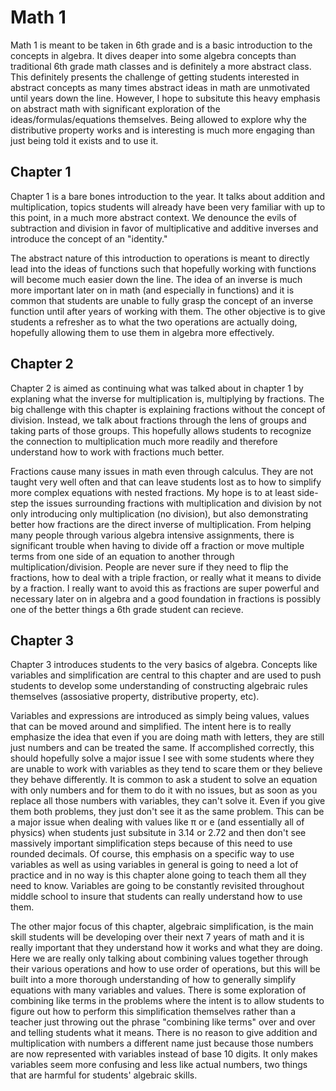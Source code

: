 # Math 1 

Math 1 is meant to be taken in 6th grade and is a basic introduction to the concepts in algebra. It dives deaper into some algebra concepts than traditional 6th grade math classes and is definitely a more abstract class. This definitely presents the challenge of getting students interested in abstract concepts as many times abstract ideas in math are unmotivated until years down the line. However, I hope to subsitute this heavy emphasis on abstract math with significant exploration of the ideas/formulas/equations themselves. Being allowed to explore why the distributive property works and is interesting is much more engaging than just being told it exists and to use it. 

## Chapter 1 

Chapter 1 is a bare bones introduction to the year. It talks about addition and multiplication, topics students will already have been very familiar with up to this point, in a much more abstract context. We denounce the evils of subtraction and division in favor of multiplicative and additive inverses and introduce the concept of an "identity." 

The abstract nature of this introduction to operations is meant to directly lead into the ideas of functions such that hopefully working with functions will become much easier down the line. The idea of an inverse is much more important later on in math (and especially in functions) and it is common that students are unable to fully grasp the concept of an inverse function until after years of working with them. The other objective is to give students a refresher as to what the two operations are actually doing, hopefully allowing them to use them in algebra more effectively. 

## Chapter 2 

Chapter 2 is aimed as continuing what was talked about in chapter 1 by explaning what the inverse for multiplication is, multiplying by fractions. The big challenge with this chapter is explaining fractions without the concept of division. Instead, we talk about fractions through the lens of groups and taking parts of those groups. This hopefully allows students to recognize the connection to multiplication much more readily and therefore understand how to work with fractions much better. 

Fractions cause many issues in math even through calculus. They are not taught very well often and that can leave students lost as to how to simplify more complex equations with nested fractions. My hope is to at least side-step the issues surrounding fractions with multiplication and division by not only introducing only multiplication (no division), but also demonstrating better how fractions are the direct inverse of multiplication. From helping many people through various algebra intensive assignments, there is significant trouble when having to divide off a fraction or move multiple terms from one side of an equation to another through multiplication/division. People are never sure if they need to flip the fractions, how to deal with a triple fraction, or really what it means to divide by a fraction. I really want to avoid this as fractions are super powerful and necessary later on in algebra and a good foundation in fractions is possibly one of the better things a 6th grade student can recieve. 

## Chapter 3

Chapter 3 introduces students to the very basics of algebra. Concepts like variables and simplification are central to this chapter and are used to push students to develop some understanding of constructing algebraic rules themselves (assosiative property, distributive property, etc). 

Variables and expressions are introduced as simply being values, values that can be moved around and simplified. The intent here is to really emphasize the idea that even if you are doing math with letters, they are still just numbers and can be treated the same. If accomplished correctly, this should hopefully solve a major issue I see with some students where they are unable to work with variables as they tend to scare them or they believe they behave differently. It is common to ask a student to solve an equation with only numbers and for them to do it with no issues, but as soon as you replace all those numbers with variables, they can't solve it. Even if you give them both problems, they just don't see it as the same problem. This can be a major issue when dealing with values like π or e (and essentially all of physics) when students just subsitute in 3.14 or 2.72 and then don't see massively important simplification steps because of this need to use rounded decimals. Of course, this emphasis on a specific way to use variables as well as using variables in general is going to need a lot of practice and in no way is this chapter alone going to teach them all they need to know. Variables are going to be constantly revisited throughout middle school to insure that students can really understand how to use them. 

The other major focus of this chapter, algebraic simplification, is the main skill students will be developing over their next 7 years of math and it is really important that they understand how it works and what they are doing. Here we are really only talking about combining values together through their various operations and how to use order of operations, but this will be built into a more thorough understanding of how to generally simplify equations with many variables and values. There is some exploration of combining like terms in the problems where the intent is to allow students to figure out how to perform this simplification themselves rather than a teacher just throwing out the phrase "combining like terms" over and over and telling students what it means. There is no reason to give addition and multiplication with numbers a different name just because those numbers are now represented with variables instead of base 10 digits. It only makes variables seem more confusing and less like actual numbers, two things that are harmful for students' algebraic skills. 

